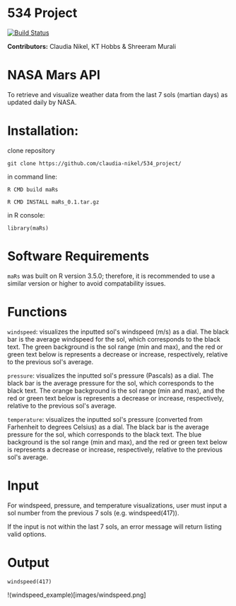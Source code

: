 # 534 Project

[![Build Status](https://travis-ci.com/claudia-nikel/534_project.svg?branch=master)](https://travis-ci.com/claudia-nikel/534_project)

**Contributors:** Claudia Nikel, KT Hobbs & Shreeram Murali

# NASA Mars API
To retrieve and visualize weather data from the last 7 sols (martian days) as updated daily by NASA.

# Installation:
clone repository

`git clone https://github.com/claudia-nikel/534_project/`

in command line:

`R CMD build maRs`

`R CMD INSTALL maRs_0.1.tar.gz`

in R console:

`library(maRs)`


# Software Requirements
`maRs` was built on R version 3.5.0; therefore, it is recommended to use a similar version or higher to avoid compatability issues.

# Functions

`windspeed`: visualizes the inputted sol's windspeed (m/s) as a dial. The black bar is the average windspeed for the sol, which corresponds to the black text. The green background is the sol range (min and max), and the red or green text below is represents a decrease or increase, respectively, relative to the previous sol's average.


`pressure`: visualizes the inputted sol's pressure (Pascals) as a dial. The black bar is the average pressure for the sol, which corresponds to the black text. The orange background is the sol range (min and max), and the red or green text below is represents a decrease or increase, respectively, relative to the previous sol's average.

`temperature`: visualizes the inputted sol's pressure (converted from Farhenheit to degrees Celsius) as a dial. The black bar is the average pressure for the sol, which corresponds to the black text. The blue background is the sol range (min and max), and the red or green text below is represents a decrease or increase, respectively, relative to the previous sol's average.


# Input
For windspeed, pressure, and temperature visualizations, user must input a sol number from the previous 7 sols (e.g. windspeed(417)).

If the input is not within the last 7 sols, an error message will return listing valid options.


# Output

`windspeed(417)`

!(windspeed_example)[images/windspeed.png]
